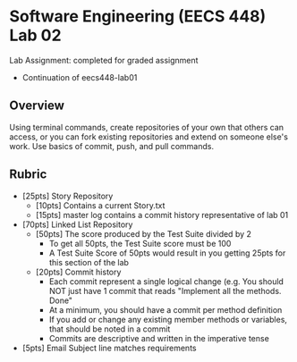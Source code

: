 # Software Engineering (EECS 448) Lab 02

Lab Assignment: completed for graded assignment 
* Continuation of eecs448-lab01

## Overview

Using terminal commands, create repositories of your own that others can access, or you can fork existing repositories and extend on someone else's work. Use basics of commit, push, and pull commands. 

## Rubric

* [25pts] Story Repository
  * [10pts] Contains a current Story.txt
  * [15pts] master log contains a commit history representative of lab 01
* [70pts] Linked List Repository
  * [50pts] The score produced by the Test Suite divided by 2
    * To get all 50pts, the Test Suite score must be 100
    * A Test Suite Score of 50pts would result in you getting 25pts for this section of the lab
  * [20pts] Commit history
    * Each commit represent a single logical change (e.g. You should NOT just have 1 commit that reads "Implement all the methods. Done"
    * At a minimum, you should have a commit per method definition
    * If you add or change any existing member methods or variables, that should be noted in a commit
    * Commits are descriptive and written in the imperative tense
* [5pts] Email Subject line matches requirements
